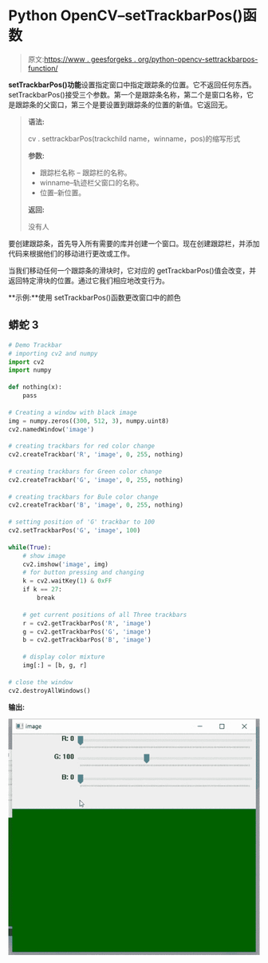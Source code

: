 # Python OpenCV–setTrackbarPos()函数

> 原文:[https://www . geesforgeks . org/python-opencv-settrackbarpos-function/](https://www.geeksforgeeks.org/python-opencv-settrackbarpos-function/)

**setTrackbarPos()功能**设置指定窗口中指定跟踪条的位置。它不返回任何东西。setTrackbarPos()接受三个参数。第一个是跟踪条名称，第二个是窗口名称，它是跟踪条的父窗口，第三个是要设置到跟踪条的位置的新值。它返回无。

> **语法:**
> 
> cv . settrackbarPos(trackchild name，winname，pos)的缩写形式
> 
> **参数:**
> 
> *   跟踪栏名称 – 跟踪栏的名称。
> *   winname–轨迹栏父窗口的名称。
> *   位置–新位置。
> 
> **返回:**
> 
> 没有人

要创建跟踪条，首先导入所有需要的库并创建一个窗口。现在创建跟踪栏，并添加代码来根据他们的移动进行更改或工作。

当我们移动任何一个跟踪条的滑块时，它对应的 getTrackbarPos()值会改变，并返回特定滑块的位置。通过它我们相应地改变行为。

**示例:**使用 setTrackbarPos()函数更改窗口中的颜色

## 蟒蛇 3

```py
# Demo Trackbar
# importing cv2 and numpy
import cv2
import numpy

def nothing(x):
    pass

# Creating a window with black image
img = numpy.zeros((300, 512, 3), numpy.uint8)
cv2.namedWindow('image')

# creating trackbars for red color change
cv2.createTrackbar('R', 'image', 0, 255, nothing)

# creating trackbars for Green color change
cv2.createTrackbar('G', 'image', 0, 255, nothing)

# creating trackbars for Bule color change
cv2.createTrackbar('B', 'image', 0, 255, nothing)

# setting position of 'G' trackbar to 100
cv2.setTrackbarPos('G', 'image', 100)

while(True):
    # show image
    cv2.imshow('image', img)
    # for button pressing and changing
    k = cv2.waitKey(1) & 0xFF
    if k == 27:
        break

    # get current positions of all Three trackbars
    r = cv2.getTrackbarPos('R', 'image')
    g = cv2.getTrackbarPos('G', 'image')
    b = cv2.getTrackbarPos('B', 'image')

    # display color mixture
    img[:] = [b, g, r]

# close the window
cv2.destroyAllWindows()
```

**输出:**

![](img/b1e1d8f7257b7735bcdffe45192c574d.png)